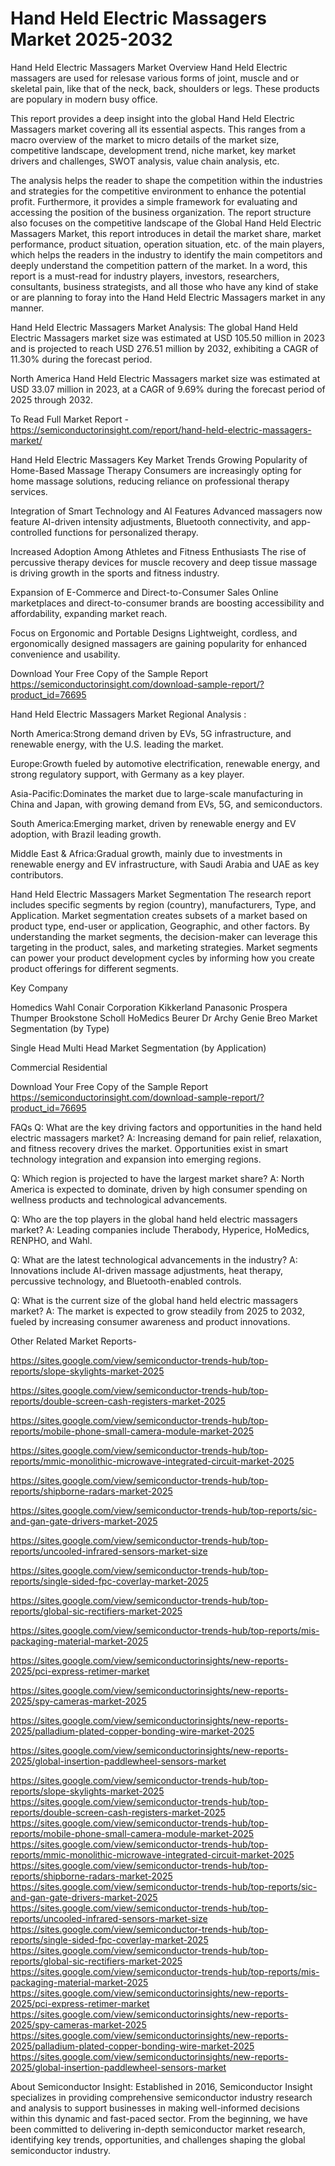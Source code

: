 <h1>Hand Held Electric Massagers Market 2025-2032</h1>
Hand Held Electric Massagers Market Overview
Hand Held Electric massagers are used for relesase various forms of joint, muscle and or skeletal pain, like that of the neck, back, shoulders or legs. These products are populary in modern busy office.

This report provides a deep insight into the global Hand Held Electric Massagers market covering all its essential aspects. This ranges from a macro overview of the market to micro details of the market size, competitive landscape, development trend, niche market, key market drivers and challenges, SWOT analysis, value chain analysis, etc.

The analysis helps the reader to shape the competition within the industries and strategies for the competitive environment to enhance the potential profit. Furthermore, it provides a simple framework for evaluating and accessing the position of the business organization. The report structure also focuses on the competitive landscape of the Global Hand Held Electric Massagers Market, this report introduces in detail the market share, market performance, product situation, operation situation, etc. of the main players, which helps the readers in the industry to identify the main competitors and deeply understand the competition pattern of the market.
In a word, this report is a must-read for industry players, investors, researchers, consultants, business strategists, and all those who have any kind of stake or are planning to foray into the Hand Held Electric Massagers market in any manner.

Hand Held Electric Massagers Market Analysis:
The global Hand Held Electric Massagers market size was estimated at USD 105.50 million in 2023 and is projected to reach USD 276.51 million by 2032, exhibiting a CAGR of 11.30% during the forecast period.

North America Hand Held Electric Massagers market size was estimated at USD 33.07 million in 2023, at a CAGR of 9.69% during the forecast period of 2025 through 2032.

To Read Full Market Report -
https://semiconductorinsight.com/report/hand-held-electric-massagers-market/

Hand Held Electric Massagers Key Market Trends
Growing Popularity of Home-Based Massage Therapy
Consumers are increasingly opting for home massage solutions, reducing reliance on professional therapy services.

Integration of Smart Technology and AI Features
Advanced massagers now feature AI-driven intensity adjustments, Bluetooth connectivity, and app-controlled functions for personalized therapy.

Increased Adoption Among Athletes and Fitness Enthusiasts
The rise of percussive therapy devices for muscle recovery and deep tissue massage is driving growth in the sports and fitness industry.

Expansion of E-Commerce and Direct-to-Consumer Sales
Online marketplaces and direct-to-consumer brands are boosting accessibility and affordability, expanding market reach.

Focus on Ergonomic and Portable Designs
Lightweight, cordless, and ergonomically designed massagers are gaining popularity for enhanced convenience and usability.

Download Your Free Copy of the Sample Report
https://semiconductorinsight.com/download-sample-report/?product_id=76695

Hand Held Electric Massagers Market Regional Analysis :

North America:Strong demand driven by EVs, 5G infrastructure, and renewable energy, with the U.S. leading the market.

Europe:Growth fueled by automotive electrification, renewable energy, and strong regulatory support, with Germany as a key player.

Asia-Pacific:Dominates the market due to large-scale manufacturing in China and Japan, with growing demand from EVs, 5G, and semiconductors.

South America:Emerging market, driven by renewable energy and EV adoption, with Brazil leading growth.

Middle East & Africa:Gradual growth, mainly due to investments in renewable energy and EV infrastructure, with Saudi Arabia and UAE as key contributors.

Hand Held Electric Massagers Market Segmentation
The research report includes specific segments by region (country), manufacturers, Type, and Application. Market segmentation creates subsets of a market based on product type, end-user or application, Geographic, and other factors. By understanding the market segments, the decision-maker can leverage this targeting in the product, sales, and marketing strategies. Market segments can power your product development cycles by informing how you create product offerings for different segments.

Key Company

Homedics
Wahl
Conair Corporation
Kikkerland
Panasonic
Prospera
Thumper
Brookstone
Scholl
HoMedics
Beurer
Dr Archy
Genie
Breo
Market Segmentation (by Type)

Single Head
Multi Head
Market Segmentation (by Application)

Commercial
Residential

Download Your Free Copy of the Sample Report
https://semiconductorinsight.com/download-sample-report/?product_id=76695

FAQs
Q: What are the key driving factors and opportunities in the hand held electric massagers market?
A: Increasing demand for pain relief, relaxation, and fitness recovery drives the market. Opportunities exist in smart technology integration and expansion into emerging regions.

Q: Which region is projected to have the largest market share?
A: North America is expected to dominate, driven by high consumer spending on wellness products and technological advancements.

Q: Who are the top players in the global hand held electric massagers market?
A: Leading companies include Therabody, Hyperice, HoMedics, RENPHO, and Wahl.

Q: What are the latest technological advancements in the industry?
A: Innovations include AI-driven massage adjustments, heat therapy, percussive technology, and Bluetooth-enabled controls.

Q: What is the current size of the global hand held electric massagers market?
A: The market is expected to grow steadily from 2025 to 2032, fueled by increasing consumer awareness and product innovations.

Other Related Market Reports-

https://sites.google.com/view/semiconductor-trends-hub/top-reports/slope-skylights-market-2025

https://sites.google.com/view/semiconductor-trends-hub/top-reports/double-screen-cash-registers-market-2025

https://sites.google.com/view/semiconductor-trends-hub/top-reports/mobile-phone-small-camera-module-market-2025

https://sites.google.com/view/semiconductor-trends-hub/top-reports/mmic-monolithic-microwave-integrated-circuit-market-2025

https://sites.google.com/view/semiconductor-trends-hub/top-reports/shipborne-radars-market-2025

https://sites.google.com/view/semiconductor-trends-hub/top-reports/sic-and-gan-gate-drivers-market-2025

https://sites.google.com/view/semiconductor-trends-hub/top-reports/uncooled-infrared-sensors-market-size

https://sites.google.com/view/semiconductor-trends-hub/top-reports/single-sided-fpc-coverlay-market-2025

https://sites.google.com/view/semiconductor-trends-hub/top-reports/global-sic-rectifiers-market-2025

https://sites.google.com/view/semiconductor-trends-hub/top-reports/mis-packaging-material-market-2025

https://sites.google.com/view/semiconductorinsights/new-reports-2025/pci-express-retimer-market

https://sites.google.com/view/semiconductorinsights/new-reports-2025/spy-cameras-market-2025

https://sites.google.com/view/semiconductorinsights/new-reports-2025/palladium-plated-copper-bonding-wire-market-2025

https://sites.google.com/view/semiconductorinsights/new-reports-2025/global-insertion-paddlewheel-sensors-market

https://sites.google.com/view/semiconductor-trends-hub/top-reports/slope-skylights-market-2025
https://sites.google.com/view/semiconductor-trends-hub/top-reports/double-screen-cash-registers-market-2025
https://sites.google.com/view/semiconductor-trends-hub/top-reports/mobile-phone-small-camera-module-market-2025
https://sites.google.com/view/semiconductor-trends-hub/top-reports/mmic-monolithic-microwave-integrated-circuit-market-2025
https://sites.google.com/view/semiconductor-trends-hub/top-reports/shipborne-radars-market-2025
https://sites.google.com/view/semiconductor-trends-hub/top-reports/sic-and-gan-gate-drivers-market-2025
https://sites.google.com/view/semiconductor-trends-hub/top-reports/uncooled-infrared-sensors-market-size
https://sites.google.com/view/semiconductor-trends-hub/top-reports/single-sided-fpc-coverlay-market-2025
https://sites.google.com/view/semiconductor-trends-hub/top-reports/global-sic-rectifiers-market-2025
https://sites.google.com/view/semiconductor-trends-hub/top-reports/mis-packaging-material-market-2025
https://sites.google.com/view/semiconductorinsights/new-reports-2025/pci-express-retimer-market
https://sites.google.com/view/semiconductorinsights/new-reports-2025/spy-cameras-market-2025
https://sites.google.com/view/semiconductorinsights/new-reports-2025/palladium-plated-copper-bonding-wire-market-2025
https://sites.google.com/view/semiconductorinsights/new-reports-2025/global-insertion-paddlewheel-sensors-market

About Semiconductor Insight:
Established in 2016, Semiconductor Insight specializes in providing comprehensive semiconductor industry research and analysis to support businesses in making well-informed decisions within this dynamic and fast-paced sector. From the beginning, we have been committed to delivering in-depth semiconductor market research, identifying key trends, opportunities, and challenges shaping the global semiconductor industry.
